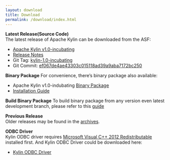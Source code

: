 ```yaml
---
layout: download
title: Download
permalink: /download/index.html
---
```


__Latest Release(Source Code)__  
The latest release of Apache Kylin can be downloaded from the ASF:

* [Apache Kylin v1.0-incubating](http://www.apache.org/dyn/closer.cgi/kylin/apache-kylin-1.0-incubating/)
* [Release Notes](http://kylin.apache.org/docs/release_notes.html)
* Git Tag: [kylin-1.0-incubating](https://github.com/apache/kylin/tree/kylin-1.0-incubating)
* Git Commit: [ef067de4ae43303c015118ad39a9aba7172bc250](https://github.com/apache/kylin/commit/ef067de4ae43303c015118ad39a9aba7172bc250)

__Binary Package__
For convenience, there’s binary package also available: 

* Apache Kylin v1.0-indubating [Binary Package](https://dist.apache.org/repos/dist/release/kylin/apache-kylin-1.0-incubating/apache-kylin-1.0-incubating-bin.tar.gz)
* [Installation Guide](http://kylin.apache.org/docs/install)

__Build Binary Package__
To build binary package from any version even latest development branch, please refer to this [guide](http://kylin.apache.org/docs/howto/howto_package.html)

__Previous Release__  
 Older releases may be found in the [archives](https://dist.apache.org/repos/dist/release/kylin/).
    
__ODBC Driver__  
Kylin ODBC driver requires [Microsoft Visual C++ 2012 Redistributable](http://www.microsoft.com/en-us/download/details.aspx?id=30679) installed first. 
And Kylin ODBC Driver could be downloaded here: 

* [Kylin ODBC Driver](http://kylin.apache.org/download/KylinODBCDriver.zip)


